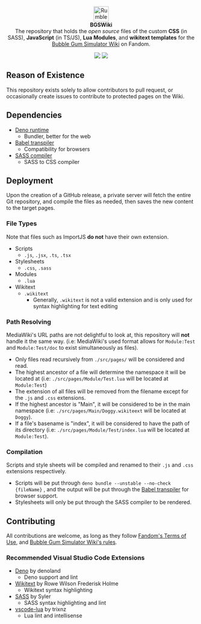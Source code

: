 <div align="center">
    <br />
    <p>
        <img src="https://cdn.discordapp.com/icons/516008063791136769/702aaa89cd3f9d0bf5dc36c8b4dddbbe.webp" width="40" alt="Rumble Studio Wikis"/>
        <br />
        <b>BGSWiki</b>
        <br />
        The repository that holds the <i>open source</i> files of the custom <b>CSS</b> (in SASS), <b>JavaScript</b> (in TS/JS), <b>Lua Modules</b>, and <b>wikitext templates</b> for the <a href="//bubble-gum-simulator.fandom.com">Bubble Gum Simulator Wiki</a> on Fandom.
    </p>
    <p>
        <a href="//github.com/Julli4n/BGSWiki/blob/main/LICENSE"><image src="https://img.shields.io/github/license/Julli4n/BGSWiki" /></a>
        <a href="//github.com/Julli4n/BGSWiki/releases"><image src="https://img.shields.io/github/v/release/Julli4n/BGSWiki" /></a>
    </p>
</div>

## Reason of Existence
This repository exists solely to allow contributors to pull request, or occasionally create issues to contribute to protected pages on the Wiki.

## Dependencies
* [Deno runtime](https://deno.land)
  * Bundler, better for the web
* [Babel transpiler](https://babeljs.io)
  * Compatibility for browsers
* [SASS compiler](https://sass-lang.com)
  * SASS to CSS compiler

## Deployment
Upon the creation of a GitHub release, a private server will fetch the entire Git repository, and compile the files as needed, then saves the new content to the target pages.

### File Types
Note that files such as ImportJS <b>do not</b> have their own extension.
* Scripts 
  * `.js`, `.jsx`, `.ts`, `.tsx`
* Stylesheets
  *  `.css`, `.sass`
* Modules
  * `.lua`
* Wikitext
  * `.wikitext`
    * Generally, `.wikitext` is not a valid extension and is only used for syntax highlighting for text editing
### Path Resolving
MediaWiki's URL paths are not delightful to look at, this repository will <b>not</b> handle it the same way. (i.e:  MediaWiki's used format allows for `Module:Test` and `Module:Test/doc` to exist simultaneously as files).
* Only files read recursively from `./src/pages/` will be considered and read.
* The highest ancestor of a file will determine the namespace it will be located at (i.e: `./src/pages/Module/Test.lua` will be located at `Module:Test`)
* The extension of all files will be removed from the filename except for the `.js` and `.css` extensions.
* If the highest ancestor is "Main", it will be considered to be in the main namespace (i.e: `./src/pages/Main/Doggy.wikiteext` will be located at `Doggy`).
* If a file's basename is "index", it will be considered to have the path of its directory (i.e: `./src/pages/Module/Test/index.lua` will be located at `Module:Test`).

### Compilation
Scripts and style sheets will be compiled and renamed to their `.js` and `.css` extensions respectively.
* Scripts will be put through `deno bundle --unstable --no-check {fileName}` , and the output will be put through the [Babel transpiler](https://babeljs.io) for browser support.
* Stylesheets will only be put through the SASS compiler to be rendered.

## Contributing
All contributions are welcome, as long as they follow [Fandom's Terms of Use](https://www.fandom.com/terms-of-use), and [Bubble Gum Simulator Wiki's rules](https://bubble-gum-simulator.fandom.com/wiki/Community:Rules).

### Recommended Visual Studio Code Extensions
* [Deno](https://marketplace.visualstudio.com/items?itemName=denoland.vscode-deno) by denoland
  * Deno support and lint
* [Wikitext](https://marketplace.visualstudio.com/items?itemName=RoweWilsonFrederiskHolme.wikitext) by Rowe Wilson Frederisk Holme
  * Wikitext syntax highlighting
* [SASS](https://marketplace.visualstudio.com/items?itemName=Syler.sass-indented) by Syler
  * SASS syntax highlighting and lint
* [vscode-lua](https://marketplace.visualstudio.com/items?itemName=trixnz.vscode-lua) by trixnz
  * Lua lint and intellisense
